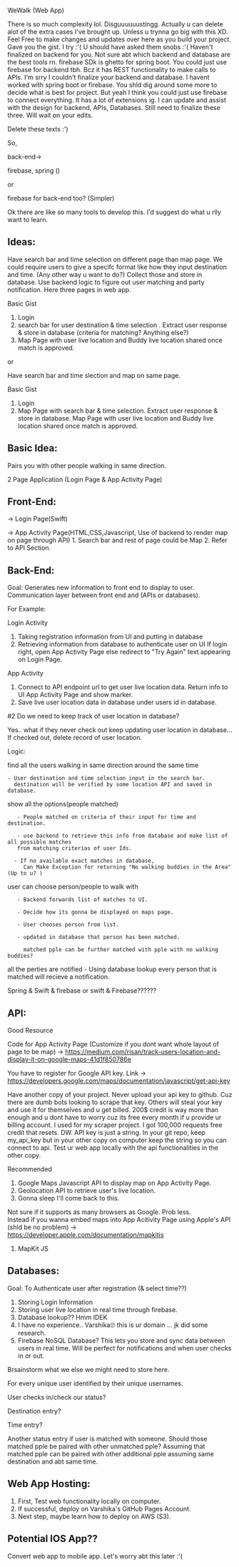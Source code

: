WeWalk (Web App)

There is so much complexity lol. Disguuuuuustingg.
Actually u can delete alot of the extra cases I've brought up. Unless u trynna go big with this XD.
Feel Free to make changes and updates over here as you build your project.
Gave you the gist. I try :'(
U should have asked them snobs :'(
Haven't finalized on backend for you.
Not sure abt which backend and database are the best tools rn.
firebase SDk is ghetto for spring boot. You could just use firebase for backend tbh. 
Bcz it has REST functionality to make calls to APIs. 
I'm srry I couldn't finalize your backend and database. I havent worked with spring boot or firebase.
You shld dig around some more
to decide what is best for project. But yeah I think you could just use firebase to connect everything.
It has a lot of extensions ig. 
I can update and assist with the design for backend, APIs, Databases. Still need to finalize these three.
Will wait on your edits. 

Delete these texts :')

So,

back-end-> 

firebase, spring ()

or 

firebase for back-end too? (Simpler)

Ok there are like so many tools to develop this. I'd suggest do what u rlly want to learn.

Ideas:
-----

Have search bar and time selection on different page than map page.
We could require users to give a specifc format like how they input destination and time. (Any other way u want to do?)
Collect those and store in database.
Use backend logic to figure out user matching and party notification.
Here three pages in web app. 

Basic Gist

1) Login
2) search bar for user destination & time selection . Extract user response & store in database (criteria for matching? Anything else?) 
3) Map Page with user live location and Buddy live location shared once match is approved.
   

or 

Have search bar and time slection and map on same page. 

Basic Gist

1) Login
2) Map Page with search bar & time selection. Extract user response & store in database. Map 
Page with user live location and Buddy live location shared once match is approved.


Basic Idea:
------
Pairs you with other people walking in same direction.

2 Page Application (Login Page & App Activity Page)


Front-End:
------

-> Login Page(Swift)

-> App Activity Page(HTML,CSS,Javascript, Use of backend to render map on page through API)
      1. Search bar and rest of page could be Map
      2. Refer to API Section.


Back-End:
------

Goal: 
Generates new information to front end to display to user. 
Communication layer between front end and (APIs or databases).

For Example:

Login Activity 
1.  Taking registration information from UI and putting in database
2.  Retrieving information from database to authenticate user on UI
      If login right,
        open App Activity Page
      else
        redirect to "Try Again" text appearing on Login Page.

App Activity
1. Connect to API endpoint url to get user live location data. Return info to UI App Activity Page and show marker.
2. Save live user location data in database under users id in database. 

#2 Do we need to keep track of user location in database?

Yes.. what if they never check out keep updating user location in database... 
If checked out, delete record of user location.


Logic:

  find all the users walking in same direction around the same time
  
    - User destination and time selection input in the search bar.
      destination will be verified by some location API and saved in database.
      
  show all the options(people matched)
       
       - People matched on criteria of their input for time and destination.
       
       - use backend to retrieve this info from database and make list of all possible matches
       from matching criterias of user Ids.
       
      - If no available exact matches in database, 
         Can Make Exception for returning "No walking buddies in the Area" (Up to u? )
      
  user can choose person/people to walk with
  
       - Backend forwards list of matches to UI. 
       
       - Decide how its gonna be displayed on maps page. 
       
       - User chooses person from list.
       
       - updated in database that person has been matched.
   
         matched pple can be further matched with pple with no walking buddies?
      
  
  all the perties are notified
    - Using database lookup every person that is matched will recieve a notification.


Spring & Swift & firebase or swift & Firebase??????


API:
------
Good Resource

Code for App Activity Page (Customize if you dont want
whole layout of page to be map) -> https://medium.com/risan/track-users-location-and-display-it-on-google-maps-41d1f850786e 

You have to register for Google API key. Link -> https://developers.google.com/maps/documentation/javascript/get-api-key

Have another copy of your project. Never upload your api key to github. Cuz there are dumb bots looking to scrape that key.
Others will steal your key and use it for themselves and u get billed. 
200$ credit is way more than enough and u dont have to worry cuz its free every month if u provide ur billing account.
I used for my scraper project. I got 100,000 requests free credit that resets. DW.
API key is just a string. In your git repo, keep my_api_key but in your other copy on computer keep the string so you can
connect to api.
Test ur web app locally with the api functionalities in the other copy. 

 Recommended

1) Google Maps Javascript API to display map on App Activity Page.
2) Geolocation API to retrieve user's live location.
3) Gonna sleep I'll come back to this.

Not sure if it supports as many browsers as Google. Prob less.  
Instead if you wanna embed maps into App Acitivity Page using Apple's API (shld be no problem) -> https://developer.apple.com/documentation/mapkitjs
1) MapKit JS


Databases:
------

Goal: To Authenticate user after registration (& select time??) 

1. Storing Login Information 
2. Storing user live location in real time through firebase.
3. Database lookup?? Hmm IDEK
4. I have no experience.. Varshika🙄 this is ur domain … jk did some research. 
5. Firebase NoSQL Database? This lets you store and sync data between users in real time.
Will be perfect for notifications and when user checks in or out.

Brsainstorm what we else we might need to store here.

For every unique user identified by their unique usernames.

User checks in/check our status?

Destination entry?

Time entry?

Another status entry if user is matched with someone. Should those matched pple be paired with other unmatched pple?
Assuming that matched pple can be paired with other additional pple assuming same destination and abt same time.


Web App Hosting:
------

1. First, Test web functionality locally on computer.
2. If successful, deploy on Varshika's GitHub Pages Account.
3. Next step, maybe learn how to deploy on AWS (S3).


Potential IOS App?? 
------
Convert web app to mobile app.
Let's worry abt this later :'(

